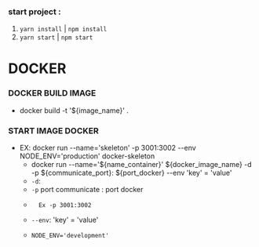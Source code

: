 ### start project :
   1. `yarn install` | `npm install`
   2. `yarn start` | `npm start`


# DOCKER

### DOCKER BUILD IMAGE
- docker build -t '${image_name}' .

### START IMAGE DOCKER
- EX: docker run --name='skeleton' -p 3001:3002 --env NODE_ENV='production' docker-skeleton
    -  docker run --name='${name_container}' ${docker_image_name} -d -p ${communicate_port}: ${port_docker} --env 'key' = 'value'
    -   `-d`: 
    -   `-p` port communicate : port docker 
    -       Ex -p 3001:3002
    -   `--env`: 'key' = 'value'
    -     NODE_ENV='development'

